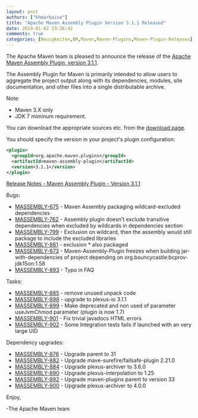 ```yaml
---
layout: post
authors: ["khmarbaise"]
title: "Apache Maven Assembly Plugin Version 3.1.1 Released"
date: 2019-01-02 23:36:42
comments: true
categories: [Neuigkeiten,BM,Maven,Maven-Plugins,Maven-Plugin-Releases]
---
```

The Apache Maven team is pleased to announce the release of the [Apache
Maven Assembly Plugin, version 3.1.1](https://maven.apache.org/plugins/maven-assembly-plugin/).

The Assembly Plugin for Maven is primarily intended to allow users to aggregate
the project output along with its dependencies, modules, site documentation,
and other files into a single distributable archive.

Note:

 * Maven 3.X only
 * JDK 7 miminum requirement.

You can download the appropriate sources etc. from the [download page](https://maven.apache.org/plugins/maven-assembly-plugin/download.cgi).

You should specify the version in your project's plugin configuration:

```xml
<plugin>
  <groupId>org.apache.maven.plugins</groupId>
  <artifactId>maven-assembly-plugin</artifactId>
  <version>3.1.1</version>
</plugin>
```

<!-- more -->

[Release Notes - Maven Assembly Plugin - Version 3.1.1](https://issues.apache.org/jira/secure/ReleaseNote.jspa?projectId=12317220&version=12341358)

Bugs:

 * [MASSEMBLY-675](https://issues.apache.org/jira/browse/MASSEMBLY-675) - Maven Assembly packaging wildcard-excluded dependencies
 * [MASSEMBLY-762](https://issues.apache.org/jira/browse/MASSEMBLY-762) - Assembly plugin doesn't exclude transitive dependencies when excluded by wildcards in dependencies section
 * [MASSEMBLY-799](https://issues.apache.org/jira/browse/MASSEMBLY-799) - Exclusion on wildcard, then the assembly would still package to include the excluded libraries
 * [MASSEMBLY-861](https://issues.apache.org/jira/browse/MASSEMBLY-861) - exclusion * also packaged
 * [MASSEMBLY-873](https://issues.apache.org/jira/browse/MASSEMBLY-873) - Maven-Assembly-Plugin freezes when building jar-with-dependencies of project depending on org.bouncycastle:bcprov-jdk15on:1.58
 * [MASSEMBLY-893](https://issues.apache.org/jira/browse/MASSEMBLY-893) - Typo in FAQ

Tasks:

 * [MASSEMBLY-885](https://issues.apache.org/jira/browse/MASSEMBLY-885) - remove unused unpack code
 * [MASSEMBLY-898](https://issues.apache.org/jira/browse/MASSEMBLY-898) - upgrade to plexus-io 3.1.1
 * [MASSEMBLY-899](https://issues.apache.org/jira/browse/MASSEMBLY-899) - Make deprecated and non used of parameter useJvmChmod parameter (plugin is now 1.7)
 * [MASSEMBLY-901](https://issues.apache.org/jira/browse/MASSEMBLY-901) - Fix trivial javadocs HTML errors
 * [MASSEMBLY-902](https://issues.apache.org/jira/browse/MASSEMBLY-902) - Some Integration tests fails if launched with an very large UID

Dependency upgrades:

 * [MASSEMBLY-876](https://issues.apache.org/jira/browse/MASSEMBLY-876) - Upgrade parent to 31
 * [MASSEMBLY-882](https://issues.apache.org/jira/browse/MASSEMBLY-882) - Upgrade mave-surefire/failsafe-plugin 2.21.0
 * [MASSEMBLY-884](https://issues.apache.org/jira/browse/MASSEMBLY-884) - Upgrade plexus-archiver to 3.6.0
 * [MASSEMBLY-890](https://issues.apache.org/jira/browse/MASSEMBLY-890) - Upgrade plexus-interpolation to 1.25
 * [MASSEMBLY-892](https://issues.apache.org/jira/browse/MASSEMBLY-892) - Upgrade maven-plugins parent to version 33
 * [MASSEMBLY-900](https://issues.apache.org/jira/browse/MASSEMBLY-900) - Upgrade plexus-archiver to 4.0.0

Enjoy,

-The Apache Maven team
